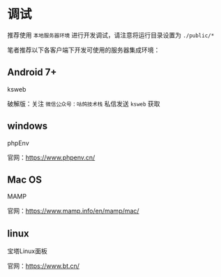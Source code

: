 # 调试

推荐使用 `本地服务器环境` 进行开发调试，请注意将运行目录设置为 `./public/*` 

笔者推荐以下各客户端下开发可使用的服务器集成环境：

## Android 7+

ksweb

破解版：关注 `微信公众号：咕鸽技术栈` 私信发送 `ksweb` 获取


## windows

phpEnv

官网：https://www.phpenv.cn/


## Mac OS

MAMP

官网：https://www.mamp.info/en/mamp/mac/


## linux

宝塔Linux面板

官网：https://www.bt.cn/